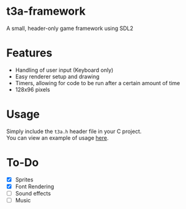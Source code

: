 # t3a-framework
A small, header-only game framework using SDL2

# Features
- Handling of user input (Keyboard only)
- Easy renderer setup and drawing
- Timers, allowing for code to be run after a certain amount of time
- 128x96 pixels

# Usage
Simply include the `t3a.h` header file in your C project. <br>
You can view an example of usage [here](example/example.c).

# To-Do
- [X] Sprites
- [X] Font Rendering
- [ ] Sound effects
- [ ] Music
